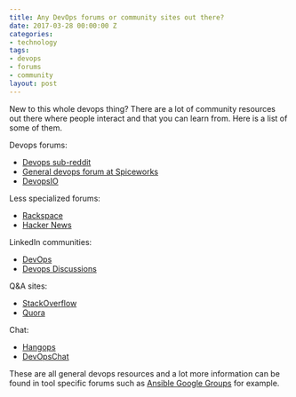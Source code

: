 ```yaml
---
title: Any DevOps forums or community sites out there?
date: 2017-03-28 00:00:00 Z
categories:
- technology
tags:
- devops
- forums
- community
layout: post
---
```


New to this whole devops thing? There are a lot of community resources out there where
people interact and that you can learn from.
Here is a list of some of them.

Devops forums:

* [Devops sub-reddit](https://www.reddit.com/r/devops/)
* [General devops forum at Spiceworks](https://community.spiceworks.com/devops/general)
* [DevopsIO](http://discuss.devopsio.com/)

Less specialized forums:

* [Rackspace](https://community.rackspace.com/developers/f/7)
* [Hacker News](https://news.ycombinator.com/)

LinkedIn communities:

* [DevOps](https://www.linkedin.com/groups/2825397)
* [Devops Discussions](https://www.linkedin.com/groups/6585254)

Q&A sites:

* [StackOverflow](http://stackoverflow.com/questions/tagged/devops)
* [Quora](https://www.quora.com/topic/DevOps)

Chat:

* [Hangops](https://signup.hangops.com/)
* [DevOpsChat](https://devopschat.co/)

These are all general devops resources and a lot more information can be found
in tool specific forums such as [Ansible Google Groups](https://groups.google.com/forum/#!forum/ansible-project) for example.
